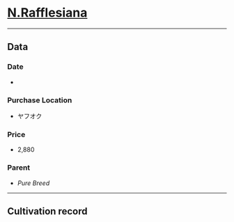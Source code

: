 # [N.Rafflesiana](https://en.wikipedia.org/wiki/Nepenthes_rafflesiana)
---
## **Data**

### Date  
* 
### Purchase Location
* ヤフオク
### Price
* 2,880
### Parent
- *Pure Breed*
---
## **Cultivation record**

